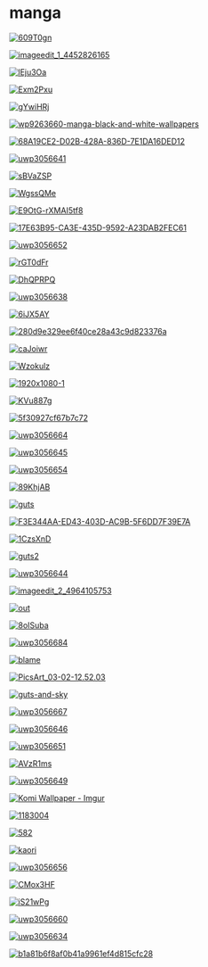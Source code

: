 # manga

<a href="609T0gn.jpeg"><img alt="609T0gn" src="609T0gn.jpeg"></a>

<a href="imageedit_1_4452826165.jpg"><img alt="imageedit_1_4452826165" src="imageedit_1_4452826165.jpg"></a>

<a href="lEju3Oa.jpeg"><img alt="lEju3Oa" src="lEju3Oa.jpeg"></a>

<a href="Exm2Pxu.jpeg"><img alt="Exm2Pxu" src="Exm2Pxu.jpeg"></a>

<a href="gYwiHRj.jpeg"><img alt="gYwiHRj" src="gYwiHRj.jpeg"></a>

<a href="wp9263660-manga-black-and-white-wallpapers.jpg"><img alt="wp9263660-manga-black-and-white-wallpapers" src="wp9263660-manga-black-and-white-wallpapers.jpg"></a>

<a href="68A19CE2-D02B-428A-836D-7E1DA16DED12.jpg"><img alt="68A19CE2-D02B-428A-836D-7E1DA16DED12" src="68A19CE2-D02B-428A-836D-7E1DA16DED12.jpg"></a>

<a href="uwp3056641.jpeg"><img alt="uwp3056641" src="uwp3056641.jpeg"></a>

<a href="sBVaZSP.jpeg"><img alt="sBVaZSP" src="sBVaZSP.jpeg"></a>

<a href="WgssQMe.jpeg"><img alt="WgssQMe" src="WgssQMe.jpeg"></a>

<a href="E9OtG-rXMAI5tf8.jpg"><img alt="E9OtG-rXMAI5tf8" src="E9OtG-rXMAI5tf8.jpg"></a>

<a href="17E63B95-CA3E-435D-9592-A23DAB2FEC61.jpg"><img alt="17E63B95-CA3E-435D-9592-A23DAB2FEC61" src="17E63B95-CA3E-435D-9592-A23DAB2FEC61.jpg"></a>

<a href="uwp3056652.jpeg"><img alt="uwp3056652" src="uwp3056652.jpeg"></a>

<a href="rGT0dFr.jpeg"><img alt="rGT0dFr" src="rGT0dFr.jpeg"></a>

<a href="DhQPRPQ.jpeg"><img alt="DhQPRPQ" src="DhQPRPQ.jpeg"></a>

<a href="uwp3056638.jpeg"><img alt="uwp3056638" src="uwp3056638.jpeg"></a>

<a href="6iJX5AY.jpeg"><img alt="6iJX5AY" src="6iJX5AY.jpeg"></a>

<a href="280d9e329ee6f40ce28a43c9d823376a.jpg"><img alt="280d9e329ee6f40ce28a43c9d823376a" src="280d9e329ee6f40ce28a43c9d823376a.jpg"></a>

<a href="caJoiwr.jpeg"><img alt="caJoiwr" src="caJoiwr.jpeg"></a>

<a href="Wzokulz.jpeg"><img alt="Wzokulz" src="Wzokulz.jpeg"></a>

<a href="1920x1080-1.jpg"><img alt="1920x1080-1" src="1920x1080-1.jpg"></a>

<a href="KVu887g.jpeg"><img alt="KVu887g" src="KVu887g.jpeg"></a>

<a href="5f30927cf67b7c72.jpeg"><img alt="5f30927cf67b7c72" src="5f30927cf67b7c72.jpeg"></a>

<a href="uwp3056664.jpeg"><img alt="uwp3056664" src="uwp3056664.jpeg"></a>

<a href="uwp3056645.jpeg"><img alt="uwp3056645" src="uwp3056645.jpeg"></a>

<a href="uwp3056654.jpeg"><img alt="uwp3056654" src="uwp3056654.jpeg"></a>

<a href="89KhjAB.jpeg"><img alt="89KhjAB" src="89KhjAB.jpeg"></a>

<a href="guts.png"><img alt="guts" src="guts.png"></a>

<a href="F3E344AA-ED43-403D-AC9B-5F6DD7F39E7A.jpg"><img alt="F3E344AA-ED43-403D-AC9B-5F6DD7F39E7A" src="F3E344AA-ED43-403D-AC9B-5F6DD7F39E7A.jpg"></a>

<a href="1CzsXnD.jpeg"><img alt="1CzsXnD" src="1CzsXnD.jpeg"></a>

<a href="guts2.png"><img alt="guts2" src="guts2.png"></a>

<a href="uwp3056644.jpeg"><img alt="uwp3056644" src="uwp3056644.jpeg"></a>

<a href="imageedit_2_4964105753.jpg"><img alt="imageedit_2_4964105753" src="imageedit_2_4964105753.jpg"></a>

<a href="out.png"><img alt="out" src="out.png"></a>

<a href="8oISuba.jpeg"><img alt="8oISuba" src="8oISuba.jpeg"></a>

<a href="uwp3056684.jpeg"><img alt="uwp3056684" src="uwp3056684.jpeg"></a>

<a href="blame.jpg"><img alt="blame" src="blame.jpg"></a>

<a href="PicsArt_03-02-12.52.03.jpg"><img alt="PicsArt_03-02-12.52.03" src="PicsArt_03-02-12.52.03.jpg"></a>

<a href="guts-and-sky.jpg"><img alt="guts-and-sky" src="guts-and-sky.jpg"></a>

<a href="uwp3056667.jpeg"><img alt="uwp3056667" src="uwp3056667.jpeg"></a>

<a href="uwp3056646.jpeg"><img alt="uwp3056646" src="uwp3056646.jpeg"></a>

<a href="uwp3056651.jpeg"><img alt="uwp3056651" src="uwp3056651.jpeg"></a>

<a href="AVzR1ms.jpeg"><img alt="AVzR1ms" src="AVzR1ms.jpeg"></a>

<a href="uwp3056649.jpeg"><img alt="uwp3056649" src="uwp3056649.jpeg"></a>

<a href="Komi Wallpaper - Imgur.png"><img alt="Komi Wallpaper - Imgur" src="Komi Wallpaper - Imgur.png"></a>

<a href="1183004.jpg"><img alt="1183004" src="1183004.jpg"></a>

<a href="582.png"><img alt="582" src="582.png"></a>

<a href="kaori.png"><img alt="kaori" src="kaori.png"></a>

<a href="uwp3056656.jpeg"><img alt="uwp3056656" src="uwp3056656.jpeg"></a>

<a href="CMox3HF.jpeg"><img alt="CMox3HF" src="CMox3HF.jpeg"></a>

<a href="iS21wPg.jpeg"><img alt="iS21wPg" src="iS21wPg.jpeg"></a>

<a href="uwp3056660.jpeg"><img alt="uwp3056660" src="uwp3056660.jpeg"></a>

<a href="uwp3056634.jpeg"><img alt="uwp3056634" src="uwp3056634.jpeg"></a>

<a href="b1a81b6f8af0b41a9961ef4d815cfc28.jpg"><img alt="b1a81b6f8af0b41a9961ef4d815cfc28" src="b1a81b6f8af0b41a9961ef4d815cfc28.jpg"></a>

